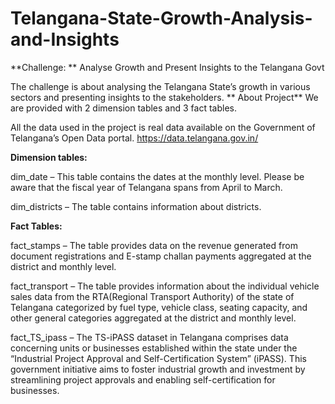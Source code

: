 # Telangana-State-Growth-Analysis-and-Insights
**Challenge: **
Analyse Growth and Present Insights to the Telangana Govt

The challenge is about analysing the Telangana State’s growth in various sectors and presenting insights to the stakeholders.
**
About Project**
We are provided with 2 dimension tables and 3 fact tables.

All the data used in the project is real data available on the Government of Telangana’s Open Data portal.
https://data.telangana.gov.in/

**Dimension tables:**

dim_date – This table contains the dates at the monthly level. Please be aware that the fiscal year of Telangana spans from April to March.

dim_districts – The table contains information about districts.

**Fact Tables:**

fact_stamps – The table provides data on the revenue generated from document registrations and E-stamp challan payments aggregated at the district and monthly level.

fact_transport – The table provides information about the individual vehicle sales data from the RTA(Regional Transport Authority) of the state of Telangana categorized by fuel type, vehicle class, seating capacity, and other general categories aggregated at the district and monthly level.

fact_TS_ipass – The TS-iPASS dataset in Telangana comprises data concerning units or businesses established within the state under the “Industrial Project Approval and Self-Certification System” (iPASS). This government initiative aims to foster industrial growth and investment by streamlining project approvals and enabling self-certification for businesses.

